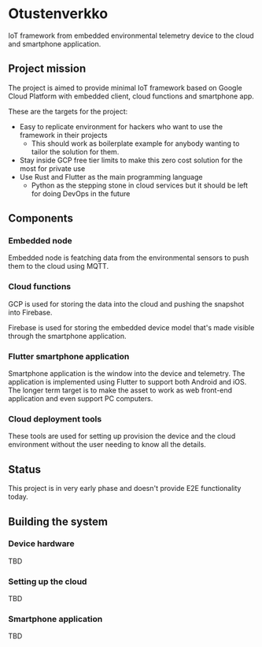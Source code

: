 # Otustenverkko
IoT framework from embedded environmental telemetry device to the cloud and smartphone application.

## Project mission
The project is aimed to provide minimal IoT framework based on Google Cloud Platform with embedded client, cloud functions and smartphone app.

These are the targets for the project:
- Easy to replicate environment for hackers who want to use the framework in their projects
  - This should work as boilerplate example for anybody wanting to tailor the solution for them.
- Stay inside GCP free tier limits to make this zero cost solution for the most for private use
- Use Rust and Flutter as the main programming language
  - Python as the stepping stone in cloud services but it should be left for doing DevOps in the future

## Components
### Embedded node
Embedded node is featching data from the environmental sensors to push them to the cloud using MQTT.

### Cloud functions
GCP is used for storing the data into the cloud and pushing the snapshot into Firebase.

Firebase is used for storing the embedded device model that's made visible through the smartphone application.

### Flutter smartphone application
Smartphone application is the window into the device and telemetry. The application is implemented using Flutter to support both Android and iOS. The longer term target is to make the asset to work as web front-end application and even support PC computers.

### Cloud deployment tools
These tools are used for setting up provision the device and the cloud environment without the user needing to know all the details.

## Status
This project is in very early phase and doesn't provide E2E functionality today.

## Building the system
### Device hardware
TBD

### Setting up the cloud
TBD

### Smartphone application
TBD

